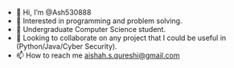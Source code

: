- 👋 Hi, I’m @Ash530888
- 👀 Interested in programming and problem solving.
- 🌱 Undergraduate Computer Science student.
- 💞️ Looking to collaborate on any project that I could be useful in (Python/Java/Cyber Security).
- 📫 How to reach me aishah.s.qureshi@gmail.com

<!---
Ash530888/Ash530888 is a ✨ special ✨ repository because its `README.md` (this file) appears on your GitHub profile.
You can click the Preview link to take a look at your changes.
--->
